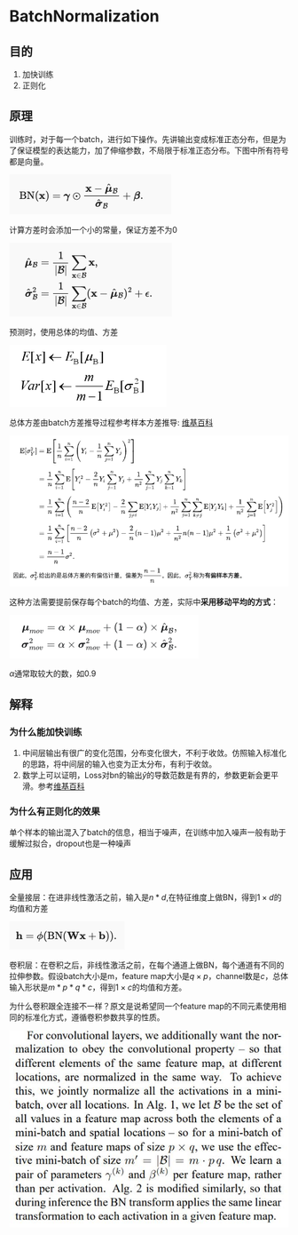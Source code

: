 # BatchNormalization

## 目的

1. 加快训练
2. 正则化

## 原理

训练时，对于每一个batch，进行如下操作。先讲输出变成标准正态分布，但是为了保证模型的表达能力，加了伸缩参数，不局限于标准正态分布。下图中所有符号都是向量。

![](./img/0005-1.png)

计算方差时会添加一个小的常量，保证方差不为0

![](./img/0005-2.png)

预测时，使用总体的均值、方差

![](./img/0005-4.png)

总体方差由batch方差推导过程参考样本方差推导: [维基百科](https://zh.m.wikipedia.org/zh-sg/%E6%96%B9%E5%B7%AE)

![](./img/0005-5.png)


这种方法需要提前保存每个batch的均值、方差，实际中**采用移动平均的方式**：

![](./img/0005-6.png)

$\alpha$通常取较大的数，如0.9

## 解释

### 为什么能加快训练

1. 中间层输出有很广的变化范围，分布变化很大，不利于收敛。仿照输入标准化的思路，将中间层的输入也变为正太分布，有利于收敛。
2. 数学上可以证明，Loss对bn的输出$\hat{y}$的导数范数是有界的，参数更新会更平滑。参考[维基百科](https://en.wikipedia.org/wiki/Batch_normalization)


### 为什么有正则化的效果

单个样本的输出混入了batch的信息，相当于噪声，在训练中加入噪声一般有助于缓解过拟合，dropout也是一种噪声

## 应用

全量接层：在进非线性激活之前，输入是$n*d$,在特征维度上做BN，得到$1 \times d$的均值和方差

![](./img/0005-3.png)

卷积层：在卷积之后，非线性激活之前，在每个通道上做BN，每个通道有不同的拉伸参数。假设batch大小是m，feature map大小是$q \times p$，channel数是$c$，总体输入形状是$m*p*q*c$，得到$1 \times c$的均值和方差。

为什么卷积跟全连接不一样？原文是说希望同一个feature map的不同元素使用相同的标准化方式，遵循卷积参数共享的性质。

![](./img/0005-7.jpeg)

